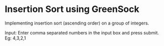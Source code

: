 # Insertion Sort using GreenSock

Implementing insertion sort (ascending order) on a group of integers.

Input: Enter comma separated numbers in the input box and press submit. Eg: 4,3,2,1 
